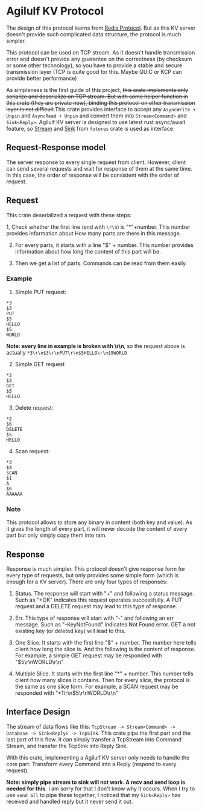 # Agilulf KV Protocol

The design of this protocol learns from [Redis Protocol](https://redis.io/topics/protocol). But as 
this KV server doesn't provide such complicated data structure, the protocol is much simpler.

This protocol can be used on TCP stream. As it doesn't handle transmission error and doesn't provide
any guarantee on the correctness (by checksum or some other technology), so you have to provide a stable
and secure transmission layer (TCP is quite good for this. Maybe QUIC or KCP can provide better 
performance)

As simpleness is the first guide of this project, ~~this crate implements only serialize and deserialize on
TCP stream. But with some helper function in this crate (they are private now), binding this protocol on 
other transmission layer is not difficult~~.This crate provides interface to accept any `AsyncWrite + Unpin` and 
`AsyncRead + Unpin` and convert them into `Stream<Command>` and `Sink<Reply>`. Agilulf KV server is designed to use latest rust async/await 
feature, so [Stream](https://rust-lang-nursery.github.io/futures-api-docs/0.3.0-alpha.17/futures/stream/trait.Stream.html) 
and [Sink](https://rust-lang-nursery.github.io/futures-api-docs/0.3.0-alpha.17/futures/sink/trait.Sink.html) 
from `futures` crate is used as interface.

## Request-Response model

The server response to every single request from client. However, client can send several requests 
and wait for response of them at the same time. In this case, the order of response will be consistent
with the order of request.

## Request

This crate deserialized a request with these steps:

1, Check whether the first line (end with `\r\n`) is "*"+number. This number provides information about
How many parts are there in this message.

2. For every parts, it starts with a line "$" + number. This number provides information about how long 
the content of this part will be.

3. Then we get a list of parts. Commands can be read from them easily.

### Example

1. Simple PUT request:

```
*3
$3
PUT
$5
HELLO
$5
WORLD
```

**Note: every line in example is broken with \r\n**, so the request above is actually
`*3\r\n$3\r\nPUT\r\n$5HELLO\r\n$5WORLD`

2. Simple GET request

```
*2
$3
GET
$5
HELLO
```

3. Delete request:

```
*2
$6
DELETE
$5
HELLO
```

4. Scan request:

```
*3
$4
SCAN
$1
A
$6
AAAAAA
```

### Note

This protocol allows to store any binary in content (both key and value). As it gives the length of every 
part, it will never decode the content of every part but only simply copy them into ram.

## Response

Response is much simpler. This protocol doesn't give response form for every type of requests, but only 
provides some simple form (which is enough for a KV server). There are only four types of responses: 

1. Status. The response will start with "+" and following a status message. Such as "+OK" indicates this
request operates successfully. A PUT request and a DELETE request may lead to this type of response.

2. Err. This type of response will start with "-" and following an err message. Such as "-KeyNotFound"
indicates Not Found error. GET a not existing key (or deleted key) will lead to this.

3. One Slice. It starts with the first line "$" + number. The number here tells client how long 
the slice is. And the following is the content of response. For example, a simple GET request may be 
responded with "$5\r\nWORLD\r\n"

4. Multiple Slice. It starts with the first line "*" + number. This number tells client how many slices 
it contains. Then for every slice, the protocol is the same as one slice form. For example, a SCAN request
may be responded with "*1\r\n$5\r\nWORLD\r\n"

## Interface Design

The stream of data flows like this: `TcpStream -> Stream<Command> -> Database -> Sink<Reply> -> TcpSink`. 
This crate pipe the first part and the last part of this flow. It can simply transfer a TcpStream into
Command Stream, and transfer the TcpSink into Reply Sink.

With this crate, implementing a Agilulf KV server only needs to handle the core part: Transform every 
Command into a Reply (respond to every request).

**Note: simply pipe stream to sink will not work. A recv and send loop is needed for this.** I am sorry
 for that I don't know why it occurs. When I try to use `send_all` to pipe these together, I noticed that
 my `Sink<Reply>` has received and handled reply but it never send it out.